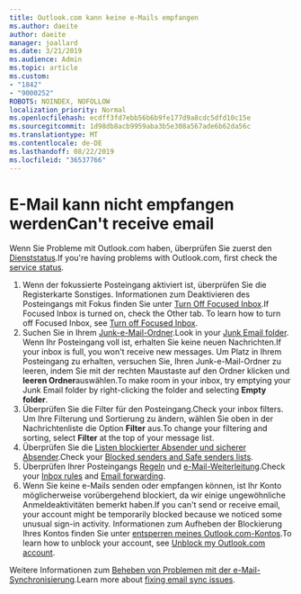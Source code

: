 ```yaml
---
title: Outlook.com kann keine e-Mails empfangen
ms.author: daeite
author: daeite
manager: joallard
ms.date: 3/21/2019
ms.audience: Admin
ms.topic: article
ms.custom:
- "1842"
- "9000252"
ROBOTS: NOINDEX, NOFOLLOW
localization_priority: Normal
ms.openlocfilehash: ecdff3fd7ebb56b6b9fe177d9a8cdc5dfd10c15e
ms.sourcegitcommit: 1d98db8acb9959aba3b5e308a567ade6b62da56c
ms.translationtype: MT
ms.contentlocale: de-DE
ms.lasthandoff: 08/22/2019
ms.locfileid: "36537766"
---
```

# <a name="cant-receive-email"></a><span data-ttu-id="592c9-102">E-Mail kann nicht empfangen werden</span><span class="sxs-lookup"><span data-stu-id="592c9-102">Can't receive email</span></span>

<span data-ttu-id="592c9-103">Wenn Sie Probleme mit Outlook.com haben, überprüfen Sie zuerst den [Dienststatus](https://go.microsoft.com/fwlink/p/?linkid=837482).</span><span class="sxs-lookup"><span data-stu-id="592c9-103">If you're having problems with Outlook.com, first check the [service status](https://go.microsoft.com/fwlink/p/?linkid=837482).</span></span>

1. <span data-ttu-id="592c9-104">Wenn der fokussierte Posteingang aktiviert ist, überprüfen Sie die Registerkarte Sonstiges. Informationen zum Deaktivieren des Posteingangs mit Fokus finden Sie unter [Turn Off Focused Inbox](https://support.office.com/article/f714d94d-9e63-4217-9ccb-6cb2986aa1b2?wt.mc_id=Office_Outlook_com_Alchemy).</span><span class="sxs-lookup"><span data-stu-id="592c9-104">If Focused Inbox is turned on, check the Other tab. To learn how to turn off Focused Inbox, see [Turn off Focused Inbox](https://support.office.com/article/f714d94d-9e63-4217-9ccb-6cb2986aa1b2?wt.mc_id=Office_Outlook_com_Alchemy).</span></span>
1. <span data-ttu-id="592c9-105">Suchen Sie in Ihrem [Junk-e-Mail-Ordner](https://outlook.live.com/mail/junkemail).</span><span class="sxs-lookup"><span data-stu-id="592c9-105">Look in your [Junk Email folder](https://outlook.live.com/mail/junkemail).</span></span> <span data-ttu-id="592c9-106">Wenn Ihr Posteingang voll ist, erhalten Sie keine neuen Nachrichten.</span><span class="sxs-lookup"><span data-stu-id="592c9-106">If your inbox is full, you won't receive new messages.</span></span> <span data-ttu-id="592c9-107">Um Platz in Ihrem Posteingang zu erhalten, versuchen Sie, Ihren Junk-e-Mail-Ordner zu leeren, indem Sie mit der rechten Maustaste auf den Ordner klicken und **leeren Ordner**auswählen.</span><span class="sxs-lookup"><span data-stu-id="592c9-107">To make room in your inbox, try emptying your Junk Email folder by right-clicking the folder and selecting **Empty folder**.</span></span>
1. <span data-ttu-id="592c9-108">Überprüfen Sie die Filter für den Posteingang.</span><span class="sxs-lookup"><span data-stu-id="592c9-108">Check your inbox filters.</span></span> <span data-ttu-id="592c9-109">Um Ihre Filterung und Sortierung zu ändern, wählen Sie oben in der Nachrichtenliste die Option **Filter** aus.</span><span class="sxs-lookup"><span data-stu-id="592c9-109">To change your filtering and sorting, select **Filter** at the top of your message list.</span></span>
1. <span data-ttu-id="592c9-110">Überprüfen Sie die [Listen blockierter Absender und sicherer Absender](https://outlook.live.com/mail/options/mail/junkEmail).</span><span class="sxs-lookup"><span data-stu-id="592c9-110">Check your [Blocked senders and Safe senders lists](https://outlook.live.com/mail/options/mail/junkEmail).</span></span>
1. <span data-ttu-id="592c9-111">Überprüfen Ihrer Posteingangs [Regeln](https://outlook.live.com/mail/options/mail/rules) und [e-Mail-Weiterleitung](https://outlook.live.com/mail/options/mail/forwarding/forwardingOption).</span><span class="sxs-lookup"><span data-stu-id="592c9-111">Check your [Inbox rules](https://outlook.live.com/mail/options/mail/rules) and [Email forwarding](https://outlook.live.com/mail/options/mail/forwarding/forwardingOption).</span></span>
1. <span data-ttu-id="592c9-112">Wenn Sie keine e-Mails senden oder empfangen können, ist Ihr Konto möglicherweise vorübergehend blockiert, da wir einige ungewöhnliche Anmeldeaktivitäten bemerkt haben.</span><span class="sxs-lookup"><span data-stu-id="592c9-112">If you can't send or receive email, your account might be temporarily blocked because we noticed some unusual sign-in activity.</span></span> <span data-ttu-id="592c9-113">Informationen zum Aufheben der Blockierung Ihres Kontos finden Sie unter [entsperren meines Outlook.com-Kontos](https://support.office.com/article/f4ad2701-d166-4d8b-8a6a-9af2a1f8a4c4?wt.mc_id=Office_Outlook_com_Alchemy).</span><span class="sxs-lookup"><span data-stu-id="592c9-113">To learn how to unblock your account, see [Unblock my Outlook.com account](https://support.office.com/article/f4ad2701-d166-4d8b-8a6a-9af2a1f8a4c4?wt.mc_id=Office_Outlook_com_Alchemy).</span></span>

<span data-ttu-id="592c9-114">Weitere Informationen zum [Beheben von Problemen mit der e-Mail-Synchronisierung](https://support.office.com/article/d39e3341-8d79-4bf1-b3c7-ded602233642?wt.mc_id=Office_Outlook_com_Alchemy).</span><span class="sxs-lookup"><span data-stu-id="592c9-114">Learn more about [fixing email sync issues](https://support.office.com/article/d39e3341-8d79-4bf1-b3c7-ded602233642?wt.mc_id=Office_Outlook_com_Alchemy).</span></span>